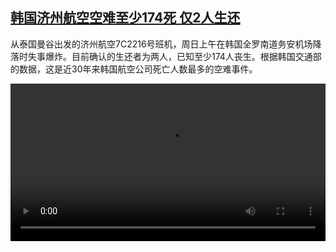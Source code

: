 <!--1735899425000-->
[韩国济州航空空难至少174死 仅2人生还](https://www.dw.com/zh/%E9%9F%A9%E5%9B%BD%E6%B5%8E%E5%B7%9E%E8%88%AA%E7%A9%BA%E7%A9%BA%E9%9A%BE%E8%87%B3%E5%B0%91174%E6%AD%BB%20%E4%BB%852%E4%BA%BA%E7%94%9F%E8%BF%98/a-71178820)
------

<p>从泰国曼谷出发的济州航空7C2216号班机，周日上午在韩国全罗南道务安机场降落时失事爆炸。目前确认的生还者为两人，已知至少174人丧生。根据韩国交通部的数据，这是近30年来韩国航空公司死亡人数最多的空难事件。 </small></p><video src="https://tvdownloaddw-a.akamaihd.net/Events/mp4/vdt_zh/2024/dwvgchi241229_jeju-air_01icw_AVC_1280x720.mp4" controls style="width:100%"></video>
